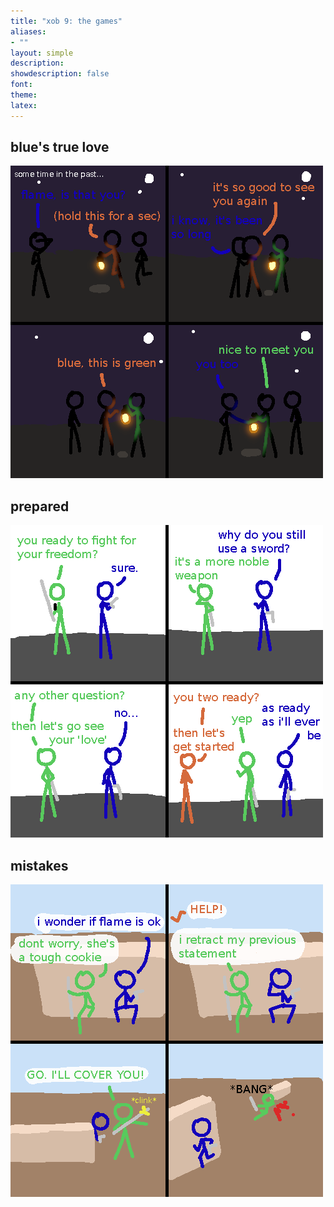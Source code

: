 ```yaml
---
title: "xob 9: the games"
aliases:
- ""
layout: simple
description: 
showdescription: false
font: 
theme: 
latex: 
---
```


## blue's true love

![flame](assets/flame.png)

## prepared

![war](assets/war.png)

## mistakes

![oops](assets/oops.png)
